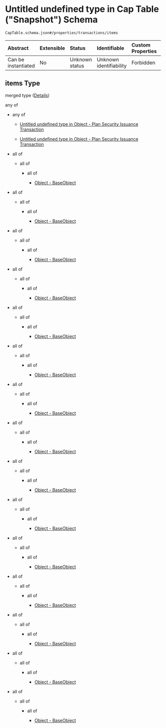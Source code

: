 # Untitled undefined type in Cap Table ("Snapshot") Schema

```txt
CapTable.schema.json#/properties/transactions/items
```



| Abstract            | Extensible | Status         | Identifiable            | Custom Properties | Additional Properties | Access Restrictions | Defined In                                                                        |
| :------------------ | :--------- | :------------- | :---------------------- | :---------------- | :-------------------- | :------------------ | :-------------------------------------------------------------------------------- |
| Can be instantiated | No         | Unknown status | Unknown identifiability | Forbidden         | Allowed               | none                | [CapTable.schema.json*](../../schema/CapTable.schema.json "open original schema") |

## items Type

merged type ([Details](captable-properties-captable---objectstransactionsschemajson-array-items.md))

any of

*   any of

    *   [Untitled undefined type in Object - Plan Security Issuance Transaction](plansecurityissuance-anyof-0.md "check type definition")

    *   [Untitled undefined type in Object - Plan Security Issuance Transaction](plansecurityissuance-anyof-1.md "check type definition")

*   all of

    *   all of

        *   all of

            *   [Object - BaseObject](issuer-allof-object---baseobject.md "check type definition")

*   all of

    *   all of

        *   all of

            *   [Object - BaseObject](issuer-allof-object---baseobject.md "check type definition")

*   all of

    *   all of

        *   all of

            *   [Object - BaseObject](issuer-allof-object---baseobject.md "check type definition")

*   all of

    *   all of

        *   all of

            *   [Object - BaseObject](issuer-allof-object---baseobject.md "check type definition")

*   all of

    *   all of

        *   all of

            *   [Object - BaseObject](issuer-allof-object---baseobject.md "check type definition")

*   all of

    *   all of

        *   all of

            *   [Object - BaseObject](issuer-allof-object---baseobject.md "check type definition")

*   all of

    *   all of

        *   all of

            *   [Object - BaseObject](issuer-allof-object---baseobject.md "check type definition")

*   all of

    *   all of

        *   all of

            *   [Object - BaseObject](issuer-allof-object---baseobject.md "check type definition")

*   all of

    *   all of

        *   all of

            *   [Object - BaseObject](issuer-allof-object---baseobject.md "check type definition")

*   all of

    *   all of

        *   all of

            *   [Object - BaseObject](issuer-allof-object---baseobject.md "check type definition")

*   all of

    *   all of

        *   all of

            *   [Object - BaseObject](issuer-allof-object---baseobject.md "check type definition")

*   all of

    *   all of

        *   all of

            *   [Object - BaseObject](issuer-allof-object---baseobject.md "check type definition")

*   all of

    *   all of

        *   all of

            *   [Object - BaseObject](issuer-allof-object---baseobject.md "check type definition")

*   all of

    *   all of

        *   all of

            *   [Object - BaseObject](issuer-allof-object---baseobject.md "check type definition")

*   all of

    *   all of

        *   all of

            *   [Object - BaseObject](issuer-allof-object---baseobject.md "check type definition")
